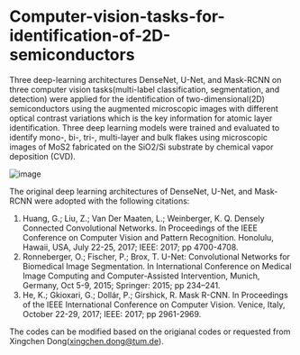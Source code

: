 # Computer-vision-tasks-for-identification-of-2D-semiconductors
Three deep-learning architectures DenseNet, U-Net, and Mask-RCNN on three computer vision tasks(multi-label classification, segmentation, and detection) were applied for the identification of two-dimensional(2D) semiconductors using the augmented microscopic images with different optical contrast variations which is the key information for atomic layer identification. Three deep learning models were trained and evaluated to identify mono-, bi-, tri-, multi-layer and bulk flakes using microscopic images of MoS2 fabricated on the SiO2/Si substrate by chemical vapor deposition (CVD). 

![image](https://github.com/TUM-XING/Computer-vision-tasks-for-identification-of-2D-semiconductors-/blob/main/Fig1.png)

The original deep learning architectures of DenseNet, U-Net, and Mask-RCNN were adopted with the following citations:
1. Huang, G.; Liu, Z.; Van Der Maaten, L.; Weinberger, K. Q. Densely Connected Convolutional Networks. In Proceedings of the IEEE Conference on Computer Vision and Pattern Recognition. Honolulu, Hawaii, USA, July 22-25, 2017; IEEE: 2017; pp 4700-4708. 
2. Ronneberger, O.; Fischer, P.; Brox, T. U-Net: Convolutional Networks for Biomedical Image Segmentation. In International Conference on Medical Image Computing and Computer-Assisted Intervention, Munich, Germany, Oct 5-9, 2015; Springer: 2015; pp 234–241.
3. He, K.; Gkioxari, G.; Dollár, P.; Girshick, R. Mask R-CNN. In Proceedings of the IEEE International Conference on Computer Vision. Venice, Italy, October 22-29, 2017; IEEE: 2017; pp 2961-2969.

The codes can be modified based on the origianal codes or requested from Xingchen Dong(xingchen.dong@tum.de).


